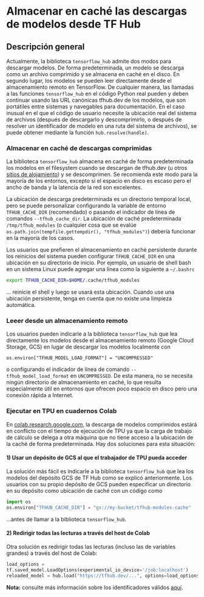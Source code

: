 # Almacenar en caché las descargas de modelos desde TF Hub

## Descripción general

Actualmente, la biblioteca `tensorflow_hub` admite dos modos para descargar modelos. De forma predeterminada, un modelo se descarga como un archivo comprimido y se almacena en caché en el disco. En segundo lugar, los modelos se pueden leer directamente desde el almacenamiento remoto en TensorFlow. De cualquier manera, las llamadas a las funciones `tensorflow_hub` en el código Python real pueden y deben continuar usando las URL canónicas tfhub.dev de los modelos, que son portátiles entre sistemas y navegables para documentación. En el caso inusual en el que el código de usuario necesite la ubicación real del sistema de archivos (después de descargarlo y descomprimirlo, o después de resolver un identificador de modelo en una ruta del sistema de archivos), se puede obtener mediante la función `hub.resolve(handle)`.

### Almacenar en caché de descargas comprimidas

La biblioteca `tensorflow_hub` almacena en caché de forma predeterminada los modelos en el filesystem cuando se descargan de tfhub.dev (u otros [sitios de alojamiento](hosting.md)) y se descomprimen. Se recomienda este modo para la mayoría de los entornos, excepto si el espacio en disco es escaso pero el ancho de banda y la latencia de la red son excelentes.

La ubicación de descarga predeterminada es un directorio temporal local, pero se puede personalizar configurando la variable de entorno `TFHUB_CACHE_DIR` (recomendado) o pasando el indicador de línea de comandos `--tfhub_cache_dir`. La ubicación de caché predeterminada `/tmp/tfhub_modules` (o cualquier cosa que se evalúe `os.path.join(tempfile.gettempdir(), "tfhub_modules")`) debería funcionar en la mayoría de los casos.

Los usuarios que prefieren el almacenamiento en caché persistente durante los reinicios del sistema pueden configurar `TFHUB_CACHE_DIR` en una ubicación en su directorio de inicio. Por ejemplo, un usuario de shell bash en un sistema Linux puede agregar una línea como la siguiente a `~/.bashrc`

```bash
export TFHUB_CACHE_DIR=$HOME/.cache/tfhub_modules
```

... reinicie el shell y luego se usará esta ubicación. Cuando use una ubicación persistente, tenga en cuenta que no existe una limpieza automática.

### Leeer desde un almacenamiento remoto

Los usuarios pueden indicarle a la biblioteca `tensorflow_hub` que lea directamente los modelos desde el almacenamiento remoto (Google Cloud Storage, GCS) en lugar de descargar los modelos localmente con

```shell
os.environ["TFHUB_MODEL_LOAD_FORMAT"] = "UNCOMPRESSED"
```

o configurando el indicador de línea de comando `--tfhub_model_load_format` en `UNCOMPRESSED`. De esta manera, no se necesita ningún directorio de almacenamiento en caché, lo que resulta especialmente útil en entornos que ofrecen poco espacio en disco pero una conexión rápida a Internet.

### Ejecutar en TPU en cuadernos Colab

En [colab.research.google.com](https://colab.research.google.com), la descarga de modelos comprimidos estárá en conflicto con el tiempo de ejecución de TPU ya que la carga de trabajo de cálculo se delega a otra máquina que no tiene acceso a la ubicación de la caché de forma predeterminada. Hay dos soluciones para esta situación:

#### 1) Usar un depósito de GCS al que el trabajador de TPU pueda acceder

La solución más fácil es indicarle a la biblioteca `tensorflow_hub` que lea los modelos del depósito GCS de TF Hub como se explicó anteriormente. Los usuarios con su propio depósito de GCS pueden especificar un directorio en su depósito como ubicación de caché con un código como

```python
import os
os.environ["TFHUB_CACHE_DIR"] = "gs://my-bucket/tfhub-modules-cache"
```

...antes de llamar a la biblioteca `tensorflow_hub`.

#### 2) Redirigir todas las lecturas a través del host de Colab

Otra solución es redirigir todas las lecturas (incluso las de variables grandes) a través del host de Colab:

```python
load_options =
tf.saved_model.LoadOptions(experimental_io_device='/job:localhost')
reloaded_model = hub.load("https://tfhub.dev/...", options=load_options)
```

**Nota:** consulte más información sobre los identificadores válidos [aquí](tf2_saved_model.md#model_handles).
